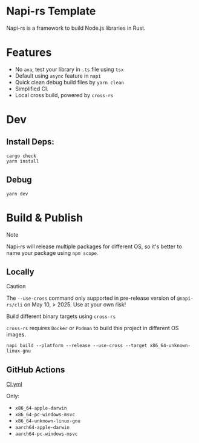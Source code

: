 # Napi-rs Template

Napi-rs is a framework to build Node.js libraries in Rust.

# Features

- No `ava`, test your library in `.ts` file using `tsx`
- Default using `async` feature in `napi`
- Quick clean debug build files by `yarn clean`
- Simplified CI.
- Local cross build, powered by `cross-rs`

# Dev

## Install Deps:

```shell
cargo check
yarn install
```

## Debug

```shell
yarn dev
```

# Build & Publish

> [!NOTE]
> Napi-rs will release multiple packages for different OS,
> so it's better to name your package using `npm scope`.

## Locally

> [!CAUTION]
> The `--use-cross` command only supported in pre-release version of `@napi-rs/cli` on May 10,  > 2025. Use at your own risk!

Build different binary targets using `cross-rs`

`cross-rs` requires `Docker` or `Podman` to build this project in different OS images.

```shell
napi build --platform --release --use-cross --target x86_64-unknown-linux-gnu
```

## GitHub Actions

[CI.yml](.github/workflows/CI.yml)

Only:

- `x86_64-apple-darwin`
- `x86_64-pc-windows-msvc`
- `x86_64-unknown-linux-gnu`
- `aarch64-apple-darwin`
- `aarch64-pc-windows-msvc`
